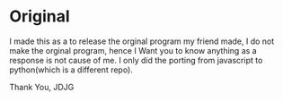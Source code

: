 # Original

I made this as a to release the orginal program my friend made,
I do not make the orginal program, hence I Want you to know anything as a response is not cause of me.
I only did the porting from javascript to python(which is a different repo).

Thank You,
JDJG
